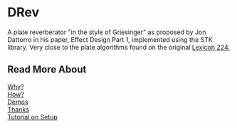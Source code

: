 <!---layout: page
title: "About"
permalink: /about/--->

<h1> DRev </h1>

A plate reverberator "in the style of Griesinger" as proposed by Jon Dattorro in his paper, Effect Design Part 1, implemented using the STK library. Very close to the plate algorithms found on the original <a href= "https://www.vintagedigital.com.au/lexicon-224-digital-reverberator/">Lexicon 224. </a>

<h2> Read More About </h2>
<a href="https://kaseypocius.github.io/MUMT618-DREV/why"> Why?</a><br>
<a href="https://kaseypocius.github.io/MUMT618-DREV/how"> How?</a><br>
<a href="https://kaseypocius.github.io/MUMT618-DREV/demos"> Demos</a><br>
<a href="https://kaseypocius.github.io/MUMT618-DREV/thanks"> Thanks</a><br>
<a href="https://kaseypocius.github.io/MUMT618-DREV/tutorial"> Tutorial on Setup</a>
